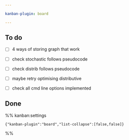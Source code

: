 ```yaml
---

kanban-plugin: board

---
```


## To do

- [ ] 4 ways of storing graph that work
- [ ] check stochastic follows pseudocode
- [ ] check distrib follows pseudocode
- [ ] maybe retry optimising distributive
- [ ] check all cmd line options implemented


## Done





%% kanban:settings
```
{"kanban-plugin":"board","list-collapse":[false,false]}
```
%%